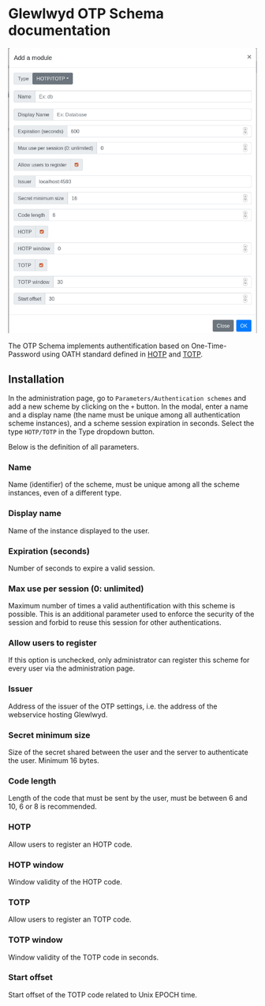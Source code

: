 # Glewlwyd OTP Schema documentation

![scheme-otp](screenshots/scheme-otp.png)

The OTP Schema implements authentification based on One-Time-Password using OATH standard defined in [HOTP](https://tools.ietf.org/html/rfc4226) and [TOTP](https://tools.ietf.org/html/rfc6238).

## Installation

In the administration page, go to `Parameters/Authentication schemes` and add a new scheme by clicking on the `+` button. In the modal, enter a name and a display name (the name must be unique among all authentication scheme instances), and a scheme session expiration in seconds.
Select the type `HOTP/TOTP` in the Type dropdown button.

Below is the definition of all parameters.

### Name

Name (identifier) of the scheme, must be unique among all the scheme instances, even of a different type.

### Display name

Name of the instance displayed to the user.

### Expiration (seconds)

Number of seconds to expire a valid session.

### Max use per session (0: unlimited)

Maximum number of times a valid authentification with this scheme is possible. This is an additional parameter used to enforce the security of the session and forbid to reuse this session for other authentications.

### Allow users to register

If this option is unchecked, only administrator can register this scheme for every user via the administration page.

### Issuer

Address of the issuer of the OTP settings, i.e. the address of the webservice hosting Glewlwyd.

### Secret minimum size

Size of the secret shared between the user and the server to authenticate the user. Minimum 16 bytes.

### Code length

Length of the code that must be sent by the user, must be between 6 and 10, 6 or 8 is recommended.

### HOTP

Allow users to register an HOTP code.

### HOTP window

Window validity of the HOTP code.

### TOTP

Allow users to register an TOTP code.

### TOTP window

Window validity of the TOTP code in seconds.

### Start offset

Start offset of the TOTP code related to Unix EPOCH time.
